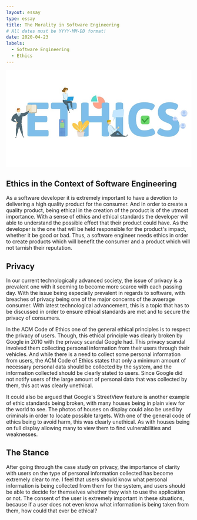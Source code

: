 ```yaml
---
layout: essay
type: essay
title: The Morality in Software Engineering
# All dates must be YYYY-MM-DD format!
date: 2020-04-23
labels:
  - Software Engineering
  - Ethics
---
```


<img class="ui image" src="../images/ethics.jpg">

## Ethics in the Context of Software Engineering

As a software developer it is extremely important to have a devotion to delivering a high quality product for the consumer. And in order to create a quality product, being ethical in the creation of the product is of the utmost importance. With a sense of ethics and ethical standards the developer will able to understand the possible effect that their product could have. As the developer is the one that will be held responsible for the product's impact, whether it be good or bad. Thus, a software engineer needs ethics in order to create products which will benefit the consumer and a product which will not tarnish their reputation.

## Privacy

In our current technologically advanced society, the issue of privacy is a prevalent one with it seeming to become more scarce with each passing day. With the issue being especially prevalent in regards to software, with breaches of privacy being one of the major concerns of the avaerage consumer. With latest technological advancement, this is a topic that has to be discussed in order to ensure ethical standards are met and to secure the privacy of consumers. 

In the ACM Code of Ethics one of the general ethical principles is to respect the privacy of users. Though, this ethical principle was clearly broken by Google in 2010 with the privacy scandal Google had. This privacy scandal involved them collecting personal information from their users through their vehicles. And while there is a need to collect some personal information from users, the ACM Code of Ethics states that only a minimum amount of necessary personal data should be collected by the system, and the information collected should be clearly stated to users. Since Google did not notify users of the large amount of personal data that was collected by them, this act was clearly unethical.

It could also be argued that Google's StreetView feature is another example of ethic standards being broken, with many houses being in plain view for the world to see. The photos of houses on display could also be used by criminals in order to locate possible targets. With one of the general code of ethics being to avoid harm, this was clearly unethical. As with houses being on full display allowing many to view them to find vulnerabilities and weaknesses.

## The Stance

After going through the case study on privacy, the importance of clarity with users on the type of personal information collected has become extremely clear to me. I feel that users should know what personal information is being collected from them for the system, and users should be able to decide for themselves whether they wish to use the application or not. The consent of the user is extremely important in these situations, because if a user does not even know what information is being taken from them, how could that ever be ethical?
